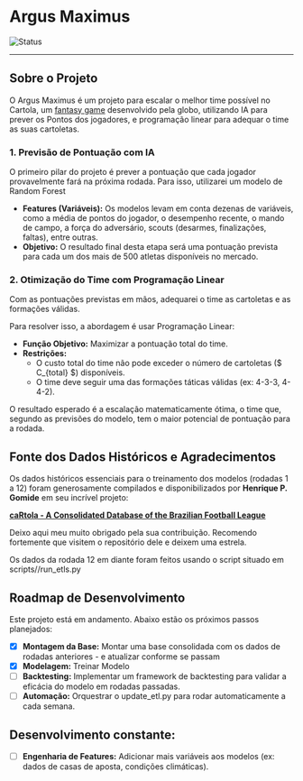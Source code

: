 # Argus Maximus 


![Status](https://img.shields.io/badge/status-em_desenvolvimento-yellow)

---

## Sobre o Projeto

O Argus Maximus é um projeto para escalar o melhor time possível no Cartola, um [fantasy game](https://cartolafc.globo.com) desenvolvido pela globo, utilizando IA para prever os Pontos dos jogadores, e programação linear para adequar o time as suas cartoletas.

### 1. Previsão de Pontuação com IA 

O primeiro pilar do projeto é prever a pontuação que cada jogador provavelmente fará na próxima rodada. Para isso, utilizarei um modelo de Random Forest 

-   **Features (Variáveis):** Os modelos levam em conta dezenas de variáveis, como a média de pontos do jogador, o desempenho recente, o mando de campo, a força do adversário, scouts (desarmes, finalizações, faltas), entre outras.
-   **Objetivo:** O resultado final desta etapa será uma pontuação prevista para cada um dos mais de 500 atletas disponíveis no mercado.

### 2. Otimização do Time com Programação Linear 

Com as pontuações previstas em mãos, adequarei o time as cartoletas e as formações válidas.

Para resolver isso, a abordagem é usar Programação Linear:

-   **Função Objetivo:** Maximizar a pontuação total do time.
-   **Restrições:**
    -   O custo total do time não pode exceder o número de cartoletas ($ C_{total} $) disponíveis.
    -   O time deve seguir uma das formações táticas válidas (ex: 4-3-3, 4-4-2).

O resultado esperado é a escalação matematicamente ótima, o time que, segundo as previsões do modelo, tem o maior potencial de pontuação para a rodada.

## Fonte dos Dados Históricos e Agradecimentos

Os dados históricos essenciais para o treinamento dos modelos (rodadas 1 a 12) foram generosamente compilados e disponibilizados por **Henrique P. Gomide** em seu incrível projeto:

**[caRtola - A Consolidated Database of the Brazilian Football League](https://github.com/henriquepgomide/caRtola)**

Deixo aqui meu muito obrigado pela sua contribuição. Recomendo fortemente que visitem o repositório dele e deixem uma estrela.

Os dados da rodada 12 em diante foram feitos usando o script situado em scripts//run_etls.py

## Roadmap de Desenvolvimento

Este projeto está em andamento. Abaixo estão os próximos passos planejados:
-   [X] **Montagem da Base:** Montar uma base consolidada com os dados de rodadas anteriores - e atualizar conforme se passam
-   [X] **Modelagem:** Treinar Modelo
-   [ ] **Backtesting:** Implementar um framework de backtesting para validar a eficácia do modelo em rodadas passadas.
-   [ ] **Automação:** Orquestrar o update_etl.py para rodar automaticamente a cada semana.

## Desenvolvimento constante:

-   [ ] **Engenharia de Features:** Adicionar mais variáveis aos modelos (ex: dados de casas de aposta, condições climáticas).

